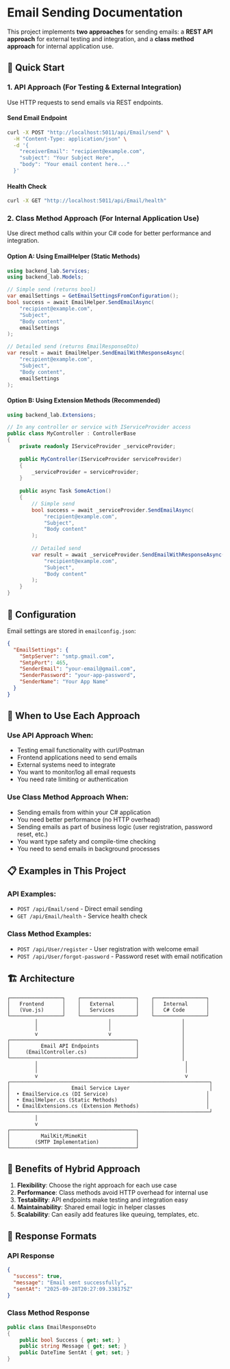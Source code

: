 # Email Sending Documentation

This project implements **two approaches** for sending emails: a **REST API approach** for external testing and integration, and a **class method approach** for internal application use.

## 🚀 Quick Start

### 1. API Approach (For Testing & External Integration)

Use HTTP requests to send emails via REST endpoints.

#### Send Email Endpoint
```bash
curl -X POST "http://localhost:5011/api/Email/send" \
  -H "Content-Type: application/json" \
  -d '{
    "receiverEmail": "recipient@example.com",
    "subject": "Your Subject Here",
    "body": "Your email content here..."
  }'
```

#### Health Check
```bash
curl -X GET "http://localhost:5011/api/Email/health"
```

### 2. Class Method Approach (For Internal Application Use)

Use direct method calls within your C# code for better performance and integration.

#### Option A: Using EmailHelper (Static Methods)
```csharp
using backend_lab.Services;
using backend_lab.Models;

// Simple send (returns bool)
var emailSettings = GetEmailSettingsFromConfiguration();
bool success = await EmailHelper.SendEmailAsync(
    "recipient@example.com",
    "Subject",
    "Body content",
    emailSettings
);

// Detailed send (returns EmailResponseDto)
var result = await EmailHelper.SendEmailWithResponseAsync(
    "recipient@example.com",
    "Subject", 
    "Body content",
    emailSettings
);
```

#### Option B: Using Extension Methods (Recommended)
```csharp
using backend_lab.Extensions;

// In any controller or service with IServiceProvider access
public class MyController : ControllerBase
{
    private readonly IServiceProvider _serviceProvider;
    
    public MyController(IServiceProvider serviceProvider)
    {
        _serviceProvider = serviceProvider;
    }
    
    public async Task SomeAction()
    {
        // Simple send
        bool success = await _serviceProvider.SendEmailAsync(
            "recipient@example.com",
            "Subject",
            "Body content"
        );
        
        // Detailed send
        var result = await _serviceProvider.SendEmailWithResponseAsync(
            "recipient@example.com",
            "Subject",
            "Body content"
        );
    }
}
```

## 📁 Configuration

Email settings are stored in `emailconfig.json`:

```json
{
  "EmailSettings": {
    "SmtpServer": "smtp.gmail.com",
    "SmtpPort": 465,
    "SenderEmail": "your-email@gmail.com",
    "SenderPassword": "your-app-password",
    "SenderName": "Your App Name"
  }
}
```

## 🎯 When to Use Each Approach

### Use API Approach When:
- Testing email functionality with curl/Postman
- Frontend applications need to send emails
- External systems need to integrate
- You want to monitor/log all email requests
- You need rate limiting or authentication

### Use Class Method Approach When:
- Sending emails from within your C# application
- You need better performance (no HTTP overhead)
- Sending emails as part of business logic (user registration, password reset, etc.)
- You want type safety and compile-time checking
- You need to send emails in background processes

## 📋 Examples in This Project

### API Examples:
- `POST /api/Email/send` - Direct email sending
- `GET /api/Email/health` - Service health check

### Class Method Examples:
- `POST /api/User/register` - User registration with welcome email
- `POST /api/User/forgot-password` - Password reset with email notification

## 🏗️ Architecture

```
┌─────────────────┐    ┌──────────────────┐    ┌─────────────────┐
│   Frontend      │    │   External       │    │   Internal      │
│   (Vue.js)      │    │   Services       │    │   C# Code       │
└─────────────────┘    └──────────────────┘    └─────────────────┘
         │                       │                       │
         │                       │                       │
         v                       v                       │
┌─────────────────────────────────────────┐              │
│          Email API Endpoints            │              │
│     (EmailController.cs)                │              │
└─────────────────────────────────────────┘              │
         │                                                │
         │                                                │
         v                                                v
┌─────────────────────────────────────────────────────────────────┐
│                    Email Service Layer                          │
│  • EmailService.cs (DI Service)                                │
│  • EmailHelper.cs (Static Methods)                             │
│  • EmailExtensions.cs (Extension Methods)                      │
└─────────────────────────────────────────────────────────────────┘
         │
         v
┌─────────────────────────────────────────┐
│          MailKit/MimeKit                │
│        (SMTP Implementation)            │
└─────────────────────────────────────────┘
```

## 🔧 Benefits of Hybrid Approach

1. **Flexibility**: Choose the right approach for each use case
2. **Performance**: Class methods avoid HTTP overhead for internal use
3. **Testability**: API endpoints make testing and integration easy
4. **Maintainability**: Shared email logic in helper classes
5. **Scalability**: Can easily add features like queuing, templates, etc.

## 📝 Response Formats

### API Response
```json
{
  "success": true,
  "message": "Email sent successfully",
  "sentAt": "2025-09-28T20:27:09.338175Z"
}
```

### Class Method Response
```csharp
public class EmailResponseDto
{
    public bool Success { get; set; }
    public string Message { get; set; }
    public DateTime SentAt { get; set; }
}
```
